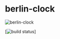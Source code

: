 # berlin-clock

![berlin-clock](https://user-images.githubusercontent.com/14254413/59153383-563b6900-8a58-11e9-941e-55447bd2ed08.png)

[![build status](https://travis-ci.org/kntechie/berlin-clock.svg?branch=master)]


